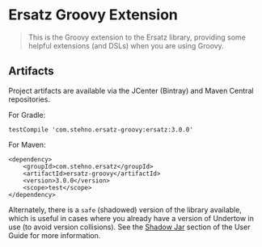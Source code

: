 # Ersatz Groovy Extension

> This is the Groovy extension to the Ersatz library, providing some helpful extensions (and DSLs) when you are using Groovy.

## Artifacts

Project artifacts are available via the JCenter (Bintray) and Maven Central repositories.

For Gradle:

    testCompile 'com.stehno.ersatz-groovy:ersatz:3.0.0'

For Maven:

    <dependency>
        <groupId>com.stehno.ersatz</groupId>
        <artifactId>ersatz-groovy</artifactId>
        <version>3.0.0</version>
        <scope>test</scope>
    </dependency>
    
Alternately, there is a `safe` (shadowed) version of the library available, which is useful in cases where you already 
have a version of Undertow in use (to avoid version collisions). See the [Shadow Jar](http://cjstehno.github.io/ersatz/guide/#_shadow_jar) 
section of the User Guide for more information.